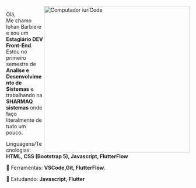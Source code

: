 <img src="https://raw.githubusercontent.com/MicaelliMedeiros/micaellimedeiros/master/image/computer-illustration.png" min-width="400px" max-width="400px" width="400px" align="right" alt="Computador iuriCode">

<p align="left"> 
  Olá,<br>Me chamo Iohan Barbiere e sou um <strong>Estagiário DEV Front-End</strong>.<br>
  Estou no primeiro semestre de <strong>Analise e Desenvolvimento de Sistemas</strong> e trabalhando na <strong>SHARMAQ sistemas</strong> onde faço literalmente de tudo um pouco.
</p>

<p align="left">
   Linguagens/Tecnologias: <strong>HTML, CSS (Bootstrap 5), Javascript, FlutterFlow</strong>
</p>

<p align="left">
  💼 Ferramentas: <strong>VSCode,Git, FlutterFlow.</strong>
</p>

<p align="left">
  📖 Estudando: <strong>Javascript, Flutter</strong>
</p>
